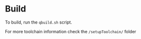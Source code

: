 # Build

To build, run the ```qbuild.sh``` script.

For more toolchain information check the ```/setupToolchain/``` folder
